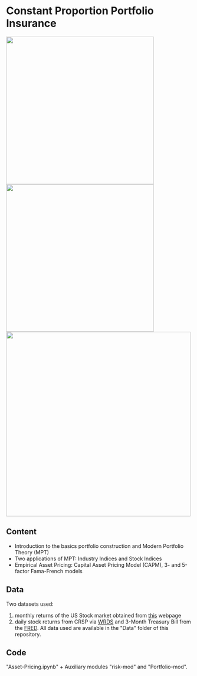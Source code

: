 # Constant Proportion Portfolio Insurance


<img src="https://github.com/MohsenM-Git/cppi/blob/main/intro.png" width="400"/> <img src="https://github.com/MohsenM-Git/cppi/blob/main/gbm.png" width="400"/> 
<img src="https://github.com/MohsenM-Git/cppi/blob/main/dd-cap.png" width="500"/> 

## Content
* Introduction to the basics portfolio construction and Modern Portfolio Theory (MPT)
* Two applications of MPT: Industry Indices and Stock Indices
* Empirical Asset Pricing: Capital Asset Pricing Model (CAPM), 3- and 5-factor Fama-French models

## Data
Two datasets used:
  1) monthly returns of the US Stock market obtained from [this](https://mba.tuck.dartmouth.edu/pages/faculty/ken.french/data_library.html) webpage
  2) daily stock returns from CRSP via [WRDS](https://wrds-www.wharton.upenn.edu/) and 3-Month Treasury Bill from the [FRED](https://fred.stlouisfed.org/series/WTB3MS#0).
All data used are available in the "Data" folder of this repository.

 ## Code
 "Asset-Pricing.ipynb" + Auxiliary modules "risk-mod" and "Portfolio-mod".
